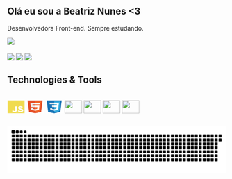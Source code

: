 ## Olá eu sou a Beatriz Nunes <3

Desenvolvedora Front-end. Sempre estudando.
<br>
 <div>
  <a href="https://github.com/batrizz">
  <img height="180em" src="https://github-readme-stats.vercel.app/api?username=batrizz&show_icons=true&theme=dracula&include_all_commits=true&count_private=true"/>
  <!--  <img height="180em" src="https://github-readme-stats.vercel.app/api/top-langs/?username=batrizz&layout=compact&langs_count=7&theme=dracula"/> -->
</div>
 <br>
 <div>
  <a href="https://instagram.com/b.atrizz" target="_blank"><img src="https://img.shields.io/badge/-Instagram-%23E4405F?style=for-the-badge&logo=instagram&logoColor=white" target="_blank"></a> 
 <a href="https://discord.gg/b.atrizz#5201" target="_blank"><img src="https://img.shields.io/badge/Discord-7289DA?style=for-the-badge&logo=discord&logoColor=white" target="_blank"></a> 
  <a href="https://www.linkedin.com/in/beatriz-nunes-b3a035202/" target="_blank"><img src="https://img.shields.io/badge/-LinkedIn-%230077B5?style=for-the-badge&logo=linkedin&logoColor=white" target="_blank"></a> 
 </div>
 
## Technologies & Tools
<div style="display: inline_block"><br>
  <img align="center" alt="Rafa-Js" height="30" width="40" src="https://raw.githubusercontent.com/devicons/devicon/master/icons/javascript/javascript-plain.svg">
  <img align="center" alt="Rafa-HTML" height="30" width="40" src="https://raw.githubusercontent.com/devicons/devicon/master/icons/html5/html5-original.svg">
  <img align="center" alt="Rafa-CSS" height="30" width="40" src="https://raw.githubusercontent.com/devicons/devicon/master/icons/css3/css3-original.svg">
  <img align="center" height="30" width="40" src="https://cdn.jsdelivr.net/gh/devicons/devicon/icons/react/react-original.svg" />
  <img align="center" height="30" width="40" src="https://cdn.jsdelivr.net/gh/devicons/devicon/icons/figma/figma-original.svg" />
  <img align="center" height="30" width="40" src="https://cdn.jsdelivr.net/gh/devicons/devicon/icons/typescript/typescript-original.svg" />
  <img align="center" height="30" width="40" src="https://cdn.jsdelivr.net/gh/devicons/devicon/icons/nextjs/nextjs-line.svg" />

</div>
 
 ##
 
<div> 
 
  ![Snake animation](https://github.com/batrizz/batrizz/blob/output/github-contribution-grid-snake.svg)
 
</div>
